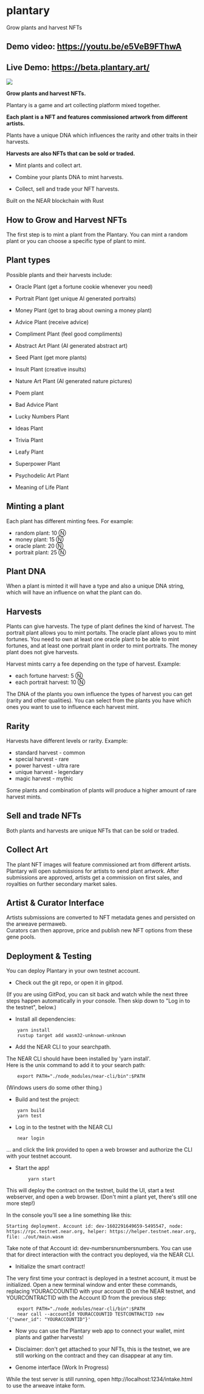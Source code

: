 # plantary
Grow plants and harvest NFTs

**Demo video:** https://youtu.be/e5VeB9FThwA
-

**Live Demo:** https://beta.plantary.art/
-

![](https://i.imgur.com/i0avWYf.png)


**Grow plants and harvest NFTs.**

Plantary is a game and art collecting platform mixed together. 


**Each plant is a NFT and features commissioned artwork from different artists.**

Plants have a unique DNA which influences the rarity and other traits in their harvests. 

**Harvests are also NFTs that can be sold or traded.**


- Mint plants and collect art.

- Combine your plants DNA to mint harvests.

- Collect, sell and trade your NFT harvests.

Built on the NEAR blockchain with Rust


How to Grow and Harvest NFTs
-

The first step is to mint a plant from the Plantary. You can mint a random plant or you can choose a specific type of plant to mint. 

Plant types
-

Possible plants and their harvests include:

- Oracle Plant (get a fortune cookie whenever you need)
- Portrait Plant (get unique AI generated portraits)
- Money Plant (get to brag about owning a money plant)

- Advice Plant (receive advice)
- Compliment Plant (feel good compliments)
- Abstract Art Plant (AI generated abstract art)

- Seed Plant (get more plants)
- Insult Plant (creative insults)
- Nature Art Plant (AI generated nature pictures)

- Poem plant
- Bad Advice Plant
- Lucky Numbers Plant 

- Ideas Plant
- Trivia Plant
- Leafy Plant 

- Superpower Plant
- Psychodelic Art Plant
- Meaning of Life Plant


Minting a plant
-

Each plant has different minting fees. For example:

- random plant: 10 Ⓝ
- money plant: 15 Ⓝ
- oracle plant: 20 Ⓝ
- portrait plant: 25 Ⓝ

Plant DNA
-

When a plant is minted it will have a type and also a unique DNA string, which will have an influence on what the plant can do. 


Harvests
-

Plants can give harvests. The type of plant defines the kind of harvest. The portrait plant allows you to mint portaits. The oracle plant allows you to mint fortunes. You need to own at least one oracle plant to be able to mint fortunes, and at least one portrait plant in order to mint portraits. The money plant does not give harvests.

Harvest mints carry a fee depending on the type of harvest. Example:

- each fortune harvest: 5 Ⓝ
- each portrait harvest: 10 Ⓝ

The DNA of the plants you own influence the types of harvest you can get (rarity and other qualities). You can select from the plants you have which ones you want to use to influence each harvest mint.

Rarity
-

Harvests have different levels or rarity. Example:

- standard harvest - common
- special harvest - rare
- power harvest - ultra rare
- unique harvest - legendary
- magic harvest - mythic

Some plants and combination of plants will produce a higher amount of rare harvest mints.

Sell and trade NFTs
-

Both plants and harvests are unique NFTs that can be sold or traded. 


Collect Art
-

The plant NFT images will feature commissioned art from different artists. Plantary will open submissions for artists to send plant artwork. After submissions are approved, artists get a commission on first sales, and royalties on further secondary market sales.

Artist & Curator Interface
-

Artists submissions are converted to NFT metadata genes and persisted on the arweave permaweb.  
Curators can then approve, price and publish new NFT options from these gene pools.

Deployment & Testing 
-

You can deploy Plantary in your own testnet account. 

* Check out the git repo, or open it in gitpod.  

(If you are using GitPod, you can sit back and watch while the next three steps happen automatically in your console.  Then skip down to "Log in to the testnet", below.)

* Install all dependencies:
```
    yarn install
    rustup target add wasm32-unknown-unknown
```
* Add the NEAR CLI to your searchpath.  

The NEAR CLI should have been installed by 'yarn install'.  
Here is the unix command to add it to your search path:
```    
    export PATH="./node_modules/near-cli/bin":$PATH
```
(Windows users do some other thing.)
* Build and test the project:
```
    yarn build
    yarn test
```

* Log in to the testnet with the NEAR CLI
```
    near login
```
  ... and click the link provided to open a web browser and authorize the CLI with your testnet account.

* Start the app!
```
		yarn start
```
This will deploy the contract on the testnet, build the UI, start a test webserver, and open a web browser.
(Don't mint a plant yet, there's still one more step!)

In the console you'll see a line something like this:
```
Starting deployment. Account id: dev-1602291649659-5495547, node: https://rpc.testnet.near.org, helper: https://helper.testnet.near.org, file: ./out/main.wasm
```
Take note of that Account id: dev-numbersnumbersnumbers.  You can use that for direct interaction with the contract you deployed, via the NEAR CLI.

* Initialize the smart contract!

The very first time your contract is deployed in a testnet account, it must be initialized.  Open a new terminal window and enter these commands, replacing YOURACCOUNTID with your account ID on the NEAR testnet, and YOURCONTRACTID with the Account ID from the previous step:
```
    export PATH="./node_modules/near-cli/bin":$PATH
    near call --accountId YOURACCOUNTID TESTCONTRACTID new '{"owner_id": "YOURACCOUNTID"}'
```
* Now you can use the Plantary web app to connect your wallet, mint plants and gather harvests!

* Disclaimer: don't get attached to your NFTs, this is the testnet, we are still working on the contract and they can disappear at any tim.

* Genome interface (Work In Progress)

While the test server is still running, open http://localhost:1234/intake.html to use the arweave intake form. 
